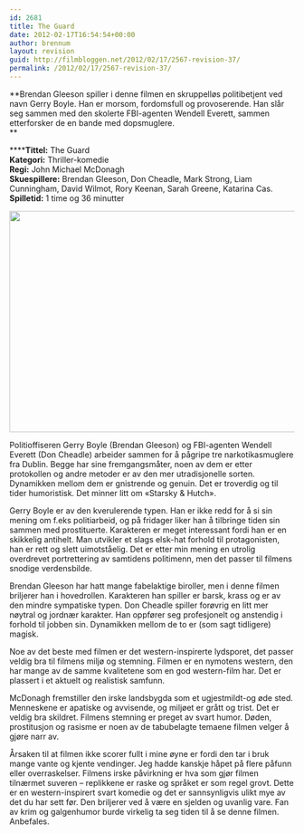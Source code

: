 ```yaml
---
id: 2681
title: The Guard
date: 2012-02-17T16:54:54+00:00
author: brennum
layout: revision
guid: http://filmbloggen.net/2012/02/17/2567-revision-37/
permalink: /2012/02/17/2567-revision-37/
---
```

**Brendan Gleeson spiller i denne filmen en skruppelløs politibetjent ved navn Gerry Boyle. Han er morsom, fordomsfull og provoserende. Han slår seg sammen med den skolerte FBI-agenten Wendell Everett, sammen etterforsker de en bande med dopsmuglere.  
** 

******Tittel:** The Guard  
**Kategori:** Thriller-komedie  
**Regi:** John Michael McDonagh  
**Skuespillere:** Brendan Gleeson, Don Cheadle, Mark Strong, Liam Cunningham, David Wilmot, Rory Keenan, Sarah Greene, Katarina Cas.  
**Spilletid:** 1 time og 36 minutter

<a href="http://filmbloggen.net/?attachment_id=2645" rel="attachment wp-att-2645"><img class="alignnone size-full wp-image-2645" src="http://filmbloggen.net/wp-content/uploads//2012/02/art-the-guard_20110826121150601209-420x0.jpg" alt="" width="541" height="391" /></a>

Politioffiseren Gerry Boyle (Brendan Gleeson) og FBI-agenten Wendell Everett (Don Cheadle) arbeider sammen for å pågripe tre narkotikasmuglere fra Dublin. Begge har sine fremgangsmåter, noen av dem er etter protokollen og andre metoder er av den mer utradisjonelle sorten. Dynamikken mellom dem er gnistrende og genuin. Det er troverdig og til tider humoristisk. Det minner litt om &laquo;Starsky & Hutch&raquo;.

Gerry Boyle er av den kverulerende typen. Han er ikke redd for å si sin mening om f.eks politiarbeid, og på fridager liker han å tilbringe tiden sin sammen med prostituerte. Karakteren er meget interessant fordi han er en skikkelig antihelt. Man utvikler et slags elsk-hat forhold til protagonisten, han er rett og slett uimotståelig. Det er etter min mening en utrolig overdrevet portrettering av samtidens politimenn, men det passer til filmens snodige verdensbilde.

Brendan Gleeson har hatt mange fabelaktige biroller, men i denne filmen briljerer han i hovedrollen. Karakteren han spiller er barsk, krass og er av den mindre sympatiske typen. Don Cheadle spiller forøvrig en litt mer nøytral og jordnær karakter. Han oppfører seg profesjonelt og anstendig i forhold til jobben sin. Dynamikken mellom de to er (som sagt tidligere) magisk.

Noe av det beste med filmen er det western-inspirerte lydsporet, det passer veldig bra til filmens miljø og stemning. Filmen er en nymotens western, den har mange av de samme kvalitetene som en god western-film har. Det er plassert i et aktuelt og realistisk samfunn.

McDonagh fremstiller den irske landsbygda som et ugjestmildt-og øde sted. Menneskene er apatiske og avvisende, og miljøet er grått og trist. Det er veldig bra skildret. Filmens stemning er preget av svart humor. Døden, prostitusjon og rasisme er noen av de tabubelagte temaene filmen velger å gjøre narr av.

Årsaken til at filmen ikke scorer fullt i mine øyne er fordi den tar i bruk mange vante og kjente vendinger. Jeg hadde kanskje håpet på flere påfunn eller overraskelser. Filmens irske påvirkning er hva som gjør filmen tilnærmet suveren &#8211; replikkene er raske og språket er som regel grovt. Dette er en western-inspirert svart komedie og det er sannsynligvis ulikt mye av det du har sett før. Den briljerer ved å være en sjelden og uvanlig vare. Fan av krim og galgenhumor burde virkelig ta seg tiden til å se denne filmen. Anbefales.